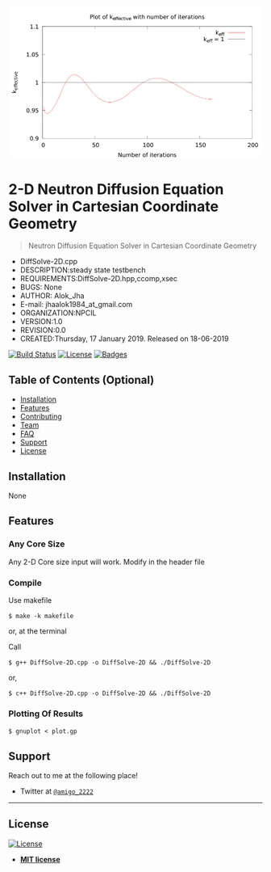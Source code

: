![](https://github.com/jhaal/DiffSolve-2D/blob/master/k.png?raw=true)

# 2-D Neutron Diffusion Equation Solver in Cartesian Coordinate Geometry

> Neutron Diffusion Equation Solver in Cartesian Coordinate Geometry


- DiffSolve-2D.cpp
- DESCRIPTION:steady state testbench
- REQUIREMENTS:DiffSolve-2D.hpp,ccomp,xsec
- BUGS: None
- AUTHOR: Alok_Jha
- E-mail: jhaalok1984_at_gmail.com
- ORGANIZATION:NPCIL
- VERSION:1.0
- REVISION:0.0
- CREATED:Thursday, 17 January 2019. Released on 18-06-2019



[![Build Status](http://img.shields.io/travis/badges/badgerbadgerbadger.svg?style=flat-square)](https://travis-ci.org/badges/badgerbadgerbadger)  [![License](http://img.shields.io/:license-mit-blue.svg?style=flat-square)](http://badges.mit-license.org) [![Badges](http://img.shields.io/:badges-9/9-ff6799.svg?style=flat-square)](https://github.com/badges/badgerbadgerbadger)

## Table of Contents (Optional)

- [Installation](#installation)
- [Features](#features)
- [Contributing](#contributing)
- [Team](#team)
- [FAQ](#faq)
- [Support](#support)
- [License](#license)

## Installation

None

## Features

### Any Core Size

Any 2-D Core size input will work. Modify in the header file

### Compile

Use makefile


```shell
$ make -k makefile
```
or, at the terminal

Call

```shell
$ g++ DiffSolve-2D.cpp -o DiffSolve-2D && ./DiffSolve-2D
```
or,

```shell
$ c++ DiffSolve-2D.cpp -o DiffSolve-2D && ./DiffSolve-2D
```

### Plotting Of Results

```shell
$ gnuplot < plot.gp
```


## Support

Reach out to me at the following place!

- Twitter at <a href="http://twitter.com/amigo_2222" target="_blank">`@amigo_2222`</a>

---

## License

[![License](http://img.shields.io/:license-mit-blue.svg?style=flat-square)](http://badges.mit-license.org)

- **[MIT license](http://opensource.org/licenses/mit-license.php)**
